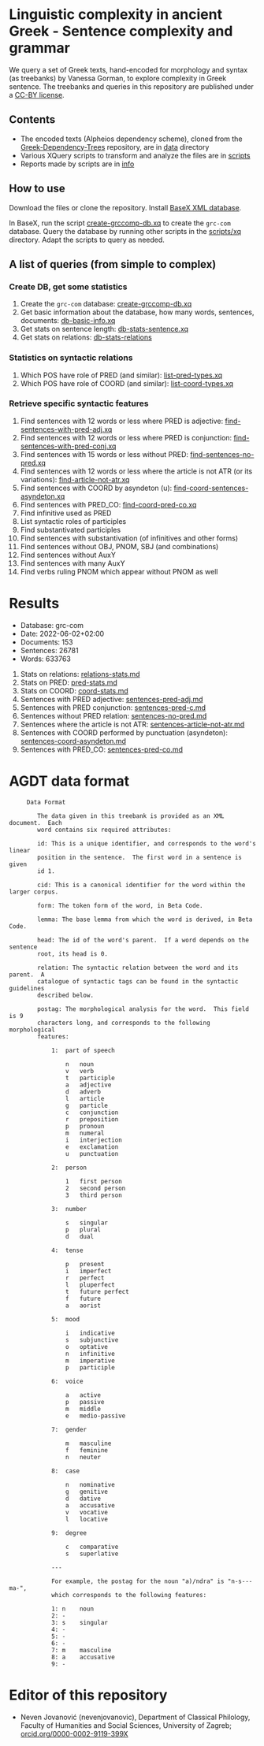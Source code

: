 # Linguistic complexity in ancient Greek - Sentence complexity and grammar

We query a set of Greek texts, hand-encoded for morphology and syntax (as treebanks) by Vanessa Gorman, to explore complexity in Greek sentence. The treebanks and queries in this repository are published under a [CC-BY license](LICENSE.md).

## Contents

* The encoded texts (Alpheios dependency scheme), cloned from the [Greek-Dependency-Trees](https://github.com/vgorman1/Greek-Dependency-Trees) repository, are in [data](/data) directory
* Various XQuery scripts to transform and analyze the files are in [scripts](/scripts)
* Reports made by scripts are in [info](/info)

## How to use

Download the files or clone the repository. Install [BaseX XML database](https://basex.org/).

In BaseX, run the script [create-grccomp-db.xq](/scripts/xq/create-grccomp-db.xq) to create the `grc-com` database. Query the database by running other scripts in the [scripts/xq](/scripts/xq) directory. Adapt the scripts to query as needed.

## A list of queries (from simple to complex)

### Create DB, get some statistics

1. Create the `grc-com` database: [create-grccomp-db.xq](/scripts/xq/create-grccomp-db.xq)
2. Get basic information about the database, how many words, sentences, documents: [db-basic-info.xq](/scripts/xq/db-basic-info.xq)
3. Get stats on sentence length: [db-stats-sentence.xq](/scripts/xq/db-stats-sentence.xq)
4. Get stats on relations: [db-stats-relations](/scripts/xq/db-stats-relations.xq)

### Statistics on syntactic relations

1. Which POS have role of PRED (and similar): [list-pred-types.xq](/scripts/xq/list-pred-types.xq)
2. Which POS have role of COORD (and similar): [list-coord-types.xq](/scripts/xq/list-coord-types.xq)

### Retrieve specific syntactic features

1. Find sentences with 12 words or less where PRED is adjective: [find-sentences-with-pred-adj.xq](/scripts/xq/find-sentences-with-pred-adj.xq)
2. Find sentences with 12 words or less where PRED is conjunction: [find-sentences-with-pred-conj.xq](/scripts/xq/find-sentences-with-pred-conj.xq)
3. Find sentences with 15 words or less without PRED: [find-sentences-no-pred.xq](/scripts/xq/find-sentences-no-pred.xq)
4. Find sentences with 12 words or less where the article is not ATR (or its variations): [find-article-not-atr.xq](/scripts/xq/find-article-not-atr.xq)
5. Find sentences with COORD by asyndeton (u): [find-coord-sentences-asyndeton.xq](/scripts/xq/find-coord-sentences-asyndeton.xq)
1. Find sentences with PRED_CO: [find-coord-pred-co.xq](/scripts/xq/find-coord-pred-co.xq)
5. Find infinitive used as PRED
2. List syntactic roles of participles
3. Find substantivated participles
9. Find sentences with substantivation (of infinitives and other forms)
7. Find sentences without OBJ, PNOM, SBJ (and combinations)
6. Find sentences without AuxY
8. Find sentences with many AuxY
4. Find verbs ruling PNOM which appear without PNOM as well


# Results

<ul>
  <li>Database: grc-com</li>
  <li>Date: 2022-06-02+02:00</li>
  <li>Documents: 153</li>
  <li>Sentences: 26781</li>
  <li>Words: 633763</li>
</ul>

1. Stats on relations: [relations-stats.md](/info/relations-stats.md)
1. Stats on PRED: [pred-stats.md](/info/pred-stats.md)
2. Stats on COORD: [coord-stats.md](/info/coord-stats.md)
3. Sentences with PRED adjective: [sentences-pred-adj.md](/info/sentences-pred-adj.md)
4. Sentences with PRED conjunction: [sentences-pred-c.md](/info/sentences-pred-c.md)
5. Sentences without PRED relation: [sentences-no-pred.md](/info/sentences-no-pred.md)
6. Sentences where the article is not ATR: [sentences-article-not-atr.md](/info/sentences-article-not-atr.md)
7. Sentences with COORD performed by punctuation (asyndeton): [sentences-coord-asyndeton.md](/info/sentences-coord-asyndeton.md)
8. Sentences with PRED_CO: [sentences-pred-co.md](/info/sentences-pred-co.md)

# AGDT data format

```
     Data Format
	
		The data given in this treebank is provided as an XML document.  Each 
		word contains six required attributes:
		
		id: This is a unique identifier, and corresponds to the word's linear 
		position in the sentence.  The first word in a sentence is given 
		id 1.
		
		cid: This is a canonical identifier for the word within the larger corpus.
		
		form: The token form of the word, in Beta Code.
		
		lemma: The base lemma from which the word is derived, in Beta Code.
		
		head: The id of the word's parent.  If a word depends on the sentence 
		root, its head is 0.
		
		relation: The syntactic relation between the word and its parent.  A 
		catalogue of syntactic tags can be found in the syntactic guidelines 
		described below.
		
		postag: The morphological analysis for the word.  This field is 9 
		characters long, and corresponds to the following morphological 
		features:
		
			1: 	part of speech
			
				n	noun
				v	verb
				t	participle
				a	adjective
				d	adverb
				l	article
				g	particle
				c	conjunction
				r	preposition
				p	pronoun
				m	numeral
				i	interjection
				e	exclamation
				u	punctuation
			
			2: 	person
			
				1	first person
				2	second person
				3	third person
			
			3: 	number
			
				s	singular
				p	plural
				d	dual
			
			4: 	tense
			
				p	present
				i	imperfect
				r	perfect
				l	pluperfect
				t	future perfect
				f	future
				a	aorist
			
			5: 	mood
			
				i	indicative
				s	subjunctive
				o	optative
				n	infinitive
				m	imperative
				p	participle
			
			6: 	voice
			
				a	active
				p	passive
				m	middle
				e	medio-passive
			
			7:	gender
			
				m	masculine
				f	feminine
				n	neuter
			
			8: 	case
			
				n	nominative
				g	genitive
				d	dative
				a	accusative
				v	vocative
				l	locative
			
			9: 	degree
			
				c	comparative
				s	superlative
			
			---
			
			For example, the postag for the noun "a)/ndra" is "n-s---ma-", 
			which corresponds to the following features:
			
			1: n	noun
			2: -
			3: s	singular
			4: -
			5: -
			6: -
			7: m	masculine
			8: a	accusative
			9: -

```

# Editor of this repository

* Neven Jovanović (nevenjovanovic), Department of Classical Philology, Faculty of Humanities and Social Sciences, University of Zagreb; [orcid.org/0000-0002-9119-399X](http://orcid.org/0000-0002-9119-399X)
